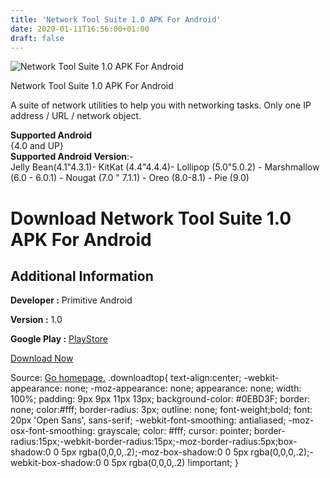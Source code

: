 ```yaml
---
title: 'Network Tool Suite 1.0 APK For Android'
date: 2020-01-11T16:56:00+01:00
draft: false
---
```


![Network Tool Suite 1.0 APK For Android](https://i0.wp.com/apkhome.net/wp-content/uploads/2019/12/Network-Tool-Suite-1.0.png "Network Tool Suite 1.0 APK For Android")

  

Network Tool Suite 1.0 APK For Android

A suite of network utilities to help you with networking tasks. Only one IP address / URL / network object.

**Supported Android**  
{4.0 and UP}  
**Supported Android Version**:-  
Jelly Bean(4.1"4.3.1)- KitKat (4.4"4.4.4)- Lollipop (5.0"5.0.2) - Marshmallow (6.0 - 6.0.1) - Nougat (7.0 " 7.1.1) - Oreo (8.0-8.1) - Pie (9.0)

Download Network Tool Suite 1.0 APK For Android
===============================================

Additional Information
----------------------

**Developer :** Primitive Android

**Version :** 1.0

**Google Play :** [PlayStore](https://play.google.com/store/apps/details?id=biz.primitiveandroid.networktoolsuite)

  

[Download Now](https://store4app.co/post/network-tool-suite-1-0-apk-for-android_1578757608)

  
Source: [Go homepage.](https://store4app.co/post/network-tool-suite-1-0-apk-for-android_1578757608) .downloadtop{ text-align:center; -webkit-appearance: none; -moz-appearance: none; appearance: none; width: 100%; padding: 9px 9px 11px 13px; background-color: #0EBD3F; border: none; color:#fff; border-radius: 3px; outline: none; font-weight;bold; font: 20px 'Open Sans', sans-serif; -webkit-font-smoothing: antialiased; -moz-osx-font-smoothing: grayscale; color: #fff; cursor: pointer; border-radius:15px;-webkit-border-radius:15px;-moz-border-radius:5px;box-shadow:0 0 5px rgba(0,0,0,.2);-moz-box-shadow:0 0 5px rgba(0,0,0,.2);-webkit-box-shadow:0 0 5px rgba(0,0,0,.2) !important; }
